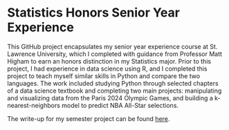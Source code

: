 # Statistics Honors Senior Year Experience

This GitHub project encapsulates my senior year experience course at St. Lawrence University, which I completed with guidance from Professor Matt Higham to earn an honors distinction in my Statistics major. Prior to this project, I had experience in data science using R, and I completed this project to teach myself similar skills in Python and compare the two languages. The work included studying Python through selected chapters of a data science textbook and completing two main projects: manipulating and visualizing data from the Paris 2024 Olympic Games, and building a k-nearest-neighbors model to predict NBA All-Star selections.

The write-up for my semester project can be found [here](https://github.com/TannerBessette/Python_Textbook/blob/main/Olympics_Project/Olympics_Project_Write_Up.pdf).

